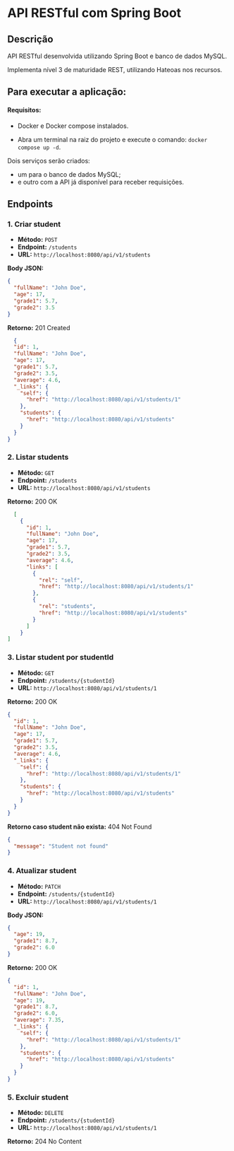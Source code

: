 # API RESTful com Spring Boot

## Descrição

API RESTful desenvolvida utilizando Spring Boot e banco de dados MySQL.

Implementa nível 3 de maturidade REST, utilizando Hateoas nos recursos.

## Para executar a aplicação:

#### Requisitos:

- Docker e Docker compose instalados.


- Abra um terminal na raiz do projeto e execute o comando: `docker compose up -d`.
  

Dois serviços serão criados:
- um para o banco de dados MySQL;
- e outro com a API já disponível para receber requisições.


## Endpoints

### 1. Criar student

- **Método:** `POST`
- **Endpoint:** `/students`
- **URL:** `http://localhost:8080/api/v1/students`


**Body JSON:**

  ```json
  {
    "fullName": "John Doe",
    "age": 17,
    "grade1": 5.7,
    "grade2": 3.5
  }
  ```

**Retorno:** 201 Created

```json
  {
  "id": 1,
  "fullName": "John Doe",
  "age": 17,
  "grade1": 5.7,
  "grade2": 3.5,
  "average": 4.6,
  "_links": {
    "self": {
      "href": "http://localhost:8080/api/v1/students/1"
    },
    "students": {
      "href": "http://localhost:8080/api/v1/students"
    }
  }
}
````


### 2. Listar students

- **Método:** `GET`
- **Endpoint:** `/students`
- **URL:** `http://localhost:8080/api/v1/students`

**Retorno:** 200 OK

```json
  [
    {
      "id": 1,
      "fullName": "John Doe",
      "age": 17,
      "grade1": 5.7,
      "grade2": 3.5,
      "average": 4.6,
      "links": [
        {
          "rel": "self",
          "href": "http://localhost:8080/api/v1/students/1"
        },
        {
          "rel": "students",
          "href": "http://localhost:8080/api/v1/students"
        }
      ]
    }
]
  ```


### 3. Listar student por studentId

- **Método:** `GET`
- **Endpoint:** `/students/{studentId}`
- **URL:** `http://localhost:8080/api/v1/students/1`


**Retorno:** 200 OK

```json
{
  "id": 1,
  "fullName": "John Doe",
  "age": 17,
  "grade1": 5.7,
  "grade2": 3.5,
  "average": 4.6,
  "_links": {
    "self": {
      "href": "http://localhost:8080/api/v1/students/1"
    },
    "students": {
      "href": "http://localhost:8080/api/v1/students"
    }
  }
}
```

**Retorno caso student não exista:** 404 Not Found

```json
{
  "message": "Student not found"
}
```



### 4. Atualizar student

- **Método:** `PATCH`
- **Endpoint:** `/students/{studentId}`
- **URL:** `http://localhost:8080/api/v1/students/1`


**Body JSON:**

```json
{
  "age": 19,
  "grade1": 8.7,
  "grade2": 6.0
}
```

**Retorno:** 200 OK

```json
{
  "id": 1,
  "fullName": "John Doe",
  "age": 19,
  "grade1": 8.7,
  "grade2": 6.0,
  "average": 7.35,
  "_links": {
    "self": {
      "href": "http://localhost:8080/api/v1/students/1"
    },
    "students": {
      "href": "http://localhost:8080/api/v1/students"
    }
  }
}

```


### 5. Excluir student

- **Método:** `DELETE`
- **Endpoint:** `/students/{studentId}`
- **URL:** `http://localhost:8080/api/v1/students/1`

**Retorno:** 204 No Content